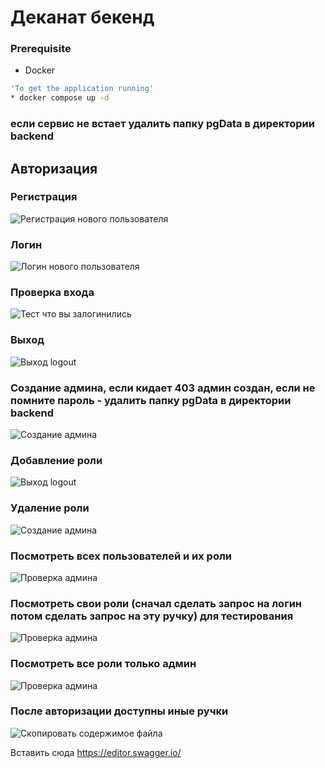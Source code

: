# Деканат бекенд

### Prerequisite
- Docker

```bash
'To get the application running' 
* docker compose up -d
```
### если сервис не встает удалить папку pgData в директории backend


## Авторизация

### Регистрация
![Регистрация нового пользователя](./static/img.png)

### Логин
![Логин нового пользователя](./static/img_1.png)

### Проверка входа
![Тест что вы залогинились](./static/img_2.png)

### Выход
![Выход logout](./static/img_3.png)

### Создание админа, если кидает 403 админ создан, если не помните пароль - удалить папку pgData в директории backend
![Создание админа](./static/img_4.png)

### Добавление роли
![Выход logout](./static/img_6.png)

### Удаление роли
![Создание админа](./static/img_7.png)

### Посмотреть всех пользователей и их роли
![Проверка админа](./static/img_8.png)

### Посмотреть свои роли (сначал сделать запрос на логин потом сделать запрос на эту ручку) для тестирования
![Проверка админа](./static/img_5.png)

### Посмотреть все роли только админ
![Проверка админа](./static/img_9.png)

### После авторизации доступны иные ручки
![Скопировать содержимое файла](./src/main/resources/swagger.yaml)

Вставить сюда https://editor.swagger.io/